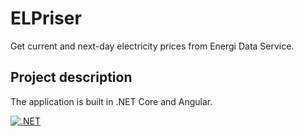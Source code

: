 ELPriser
=======================================
Get current and next-day electricity prices from Energi Data Service.

Project description
-------------------
The application is built in .NET Core and Angular.

[![.NET](https://github.com/mipsweb/elpriser/actions/workflows/dotnet.yml/badge.svg)](https://github.com/mipsweb/elpriser/actions/workflows/dotnet.yml)
